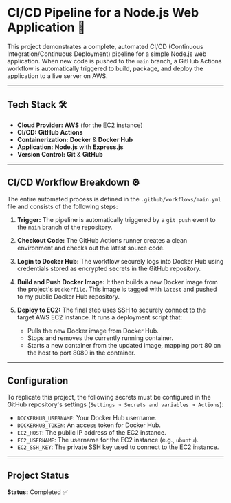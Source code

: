# CI/CD Pipeline for a Node.js Web Application 🚀

This project demonstrates a complete, automated CI/CD (Continuous Integration/Continuous Deployment) pipeline for a simple Node.js web application. When new code is pushed to the `main` branch, a GitHub Actions workflow is automatically triggered to build, package, and deploy the application to a live server on AWS.

---

## Tech Stack 🛠️

* **Cloud Provider:** **AWS** (for the EC2 instance)
* **CI/CD:** **GitHub Actions**
* **Containerization:** **Docker** & **Docker Hub**
* **Application:** **Node.js** with **Express.js**
* **Version Control:** **Git** & **GitHub**

---

## CI/CD Workflow Breakdown ⚙️

The entire automated process is defined in the `.github/workflows/main.yml` file and consists of the following steps:

1.  **Trigger:** The pipeline is automatically triggered by a `git push` event to the `main` branch of the repository.

2.  **Checkout Code:** The GitHub Actions runner creates a clean environment and checks out the latest source code.

3.  **Login to Docker Hub:** The workflow securely logs into Docker Hub using credentials stored as encrypted secrets in the GitHub repository.

4.  **Build and Push Docker Image:** It then builds a new Docker image from the project's `Dockerfile`. This image is tagged with `latest` and pushed to my public Docker Hub repository.

5.  **Deploy to EC2:** The final step uses SSH to securely connect to the target AWS EC2 instance. It runs a deployment script that:
    * Pulls the new Docker image from Docker Hub.
    * Stops and removes the currently running container.
    * Starts a new container from the updated image, mapping port 80 on the host to port 8080 in the container.

---

## Configuration

To replicate this project, the following secrets must be configured in the GitHub repository's settings (`Settings > Secrets and variables > Actions`):

* `DOCKERHUB_USERNAME`: Your Docker Hub username.
* `DOCKERHUB_TOKEN`: An access token for Docker Hub.
* `EC2_HOST`: The public IP address of the EC2 instance.
* `EC2_USERNAME`: The username for the EC2 instance (e.g., `ubuntu`).
* `EC2_SSH_KEY`: The private SSH key used to connect to the EC2 instance.

---

## Project Status

**Status:** Completed ✅
